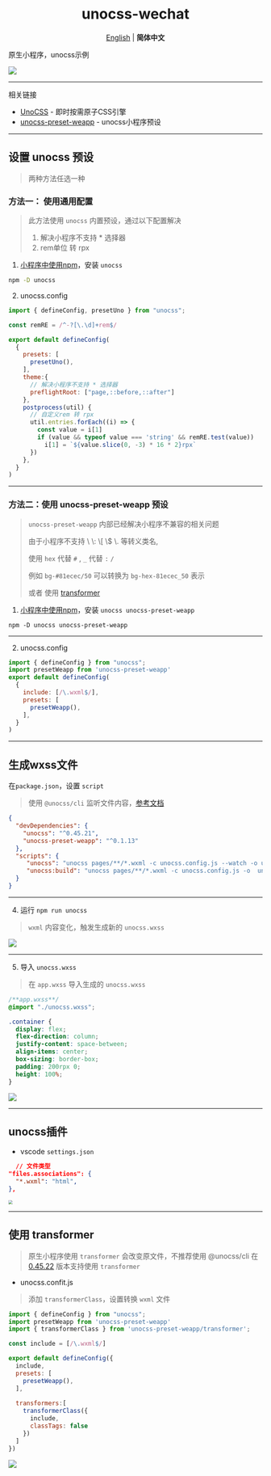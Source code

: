 <H1 align='center'>
unocss-wechat
</H1>


<p align='center'>
<a href="https://github.com/MellowCo/unocss-wechat/blob/main/readme.md">English</a> | <b>简体中文</b>
</p>

原生小程序，unocss示例

![](https://fastly.jsdelivr.net/gh/MellowCo/image-host/2022/202209141354363.gif)

---

相关链接
* [UnoCSS](https://github.com/unocss/unocss) - 即时按需原子CSS引擎
* [unocss-preset-weapp](https://github.com/MellowCo/unocss-preset-weapp) - unocss小程序预设

---
## 设置 unocss 预设

> 两种方法任选一种

### 方法一： 使用通用配置

> 此方法使用 `unocss` 内置预设，通过以下配置解决
>
> 1. 解决小程序不支持 * 选择器
> 2. rem单位 转 rpx

1. [小程序中使用npm](https://developers.weixin.qq.com/miniprogram/dev/devtools/npm.html)，安装 `unocss`

```sh
npm -D unocss
```



2. unocss.config

```js
import { defineConfig, presetUno } from "unocss";

const remRE = /^-?[\.\d]+rem$/

export default defineConfig(
  {
    presets: [
      presetUno(),
    ],
    theme:{
      // 解决小程序不支持 * 选择器
      preflightRoot: ["page,::before,::after"]
    },
    postprocess(util) {
      // 自定义rem 转 rpx
      util.entries.forEach((i) => {
        const value = i[1]
        if (value && typeof value === 'string' && remRE.test(value))
          i[1] = `${value.slice(0, -3) * 16 * 2}rpx`
      })
    },
  }
)
```



---

### 方法二：使用 unocss-preset-weapp 预设

> `unocss-preset-weapp` 内部已经解决小程序不兼容的相关问题
>
> 由于小程序不支持 \\ \\: \\[ \\$ \\. 等转义类名, 
> 
> 使用 `hex` 代替 `#` , `_` 代替 `:`  `/`
> 
> 例如 `bg-#81ecec/50` 可以转换为 `bg-hex-81ecec_50` 表示
>
> 或者 使用 [transformer](https://github.com/MellowCo/unocss-wechat/blob/main/readme.zh-CN.md#%E4%BD%BF%E7%94%A8-transformer)

1. [小程序中使用npm](https://developers.weixin.qq.com/miniprogram/dev/devtools/npm.html)，安装 `unocss unocss-preset-weapp`

```shell
npm -D unocss unocss-preset-weapp
```

---
2. unocss.config

```js
import { defineConfig } from "unocss";
import presetWeapp from 'unocss-preset-weapp'
export default defineConfig(
  {
    include: [/\.wxml$/],
    presets: [
      presetWeapp(),
    ],
  }
)
```

---
## 生成wxss文件

在`package.json`，设置 `script`

> 使用 `@unocss/cli` 监听文件内容，[参考文档](https://github.com/unocss/unocss/tree/main/packages/cli)
```json
{
  "devDependencies": {
    "unocss": "^0.45.21",
    "unocss-preset-weapp": "^0.1.13"
  },
  "scripts": {
     "unocss": "unocss pages/**/*.wxml -c unocss.config.js --watch -o unocss.wxss",
     "unocss:build": "unocss pages/**/*.wxml -c unocss.config.js -o  unocss.wxss"
  }
}
```


---
4. 运行 `npm run unocss`
> `wxml` 内容变化，触发生成新的 `unocss.wxss`

![](https://fastly.jsdelivr.net/gh/MellowCo/image-host/2022/202209141401533.png)


---
5. 导入 `unocss.wxss`
> 在 `app.wxss` 导入生成的 `unocss.wxss`

```css
/**app.wxss**/
@import "./unocss.wxss";

.container {
  display: flex;
  flex-direction: column;
  justify-content: space-between;
  align-items: center;
  box-sizing: border-box;
  padding: 200rpx 0;
  height: 100%;
}
```

![](https://fastly.jsdelivr.net/gh/MellowCo/image-host/2022/202209141354363.gif)

---

## unocss插件

* vscode `settings.json`

```json
  // 文件类型
"files.associations": {
  "*.wxml": "html",
},
```

<img src="https://fastly.jsdelivr.net/gh/MellowCo/image-host/2022/202209212036840.gif" style="zoom:50%;" />



---

## 使用 transformer
> 原生小程序使用 `transformer` 会改变原文件，不推荐使用
@unocss/cli 在 [0.45.22](https://github.com/unocss/unocss/releases/tag/v0.45.22) 版本支持使用 `transformer`

* unocss.confit.js
> 添加 `transformerClass`，设置转换 `wxml` 文件
```js
import { defineConfig } from "unocss";
import presetWeapp from 'unocss-preset-weapp'
import { transformerClass } from 'unocss-preset-weapp/transformer';

const include = [/\.wxml$/]

export default defineConfig({
  include,
  presets: [
    presetWeapp(),
  ],
  
  transformers:[
    transformerClass({
      include,
      classTags: false
    })
  ]
})
```

![](https://fastly.jsdelivr.net/gh/MellowCo/image-host/2022/202209212019320.gif)



